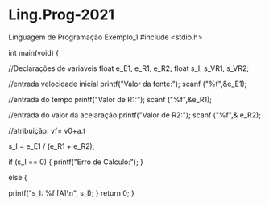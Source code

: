 # Ling.Prog-2021
Linguagem de Programação
Exemplo_1
#include <stdio.h>


int main(void) {


  //Declarações de variaveis
float e_E1, e_R1, e_R2;
float s_I, s_VR1, s_VR2;

//entrada velocidade inicial
printf("Valor da fonte:");
scanf ("%f",&e_E1);

//entrada do tempo
printf("Valor de R1:");
scanf ("%f",&e_R1);

//entrada do valor da acelaração
printf("Valor de R2:");
scanf ("%f",& e_R2);

//atribuição: vf= v0+a.t

s_I = e_E1 / (e_R1 + e_R2);
 
 if (s_I == 0)
 {
   printf("Erro de Calculo:");
 }

else {
 
printf("s_I: %f [A]\n",
s_I);
}
  return 0;
}
